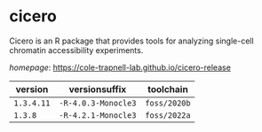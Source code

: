 # cicero

Cicero is an R package that provides tools for analyzing single-cell chromatin accessibility  experiments.

*homepage*: <https://cole-trapnell-lab.github.io/cicero-release>

version | versionsuffix | toolchain
--------|---------------|----------
``1.3.4.11`` | ``-R-4.0.3-Monocle3`` | ``foss/2020b``
``1.3.8`` | ``-R-4.2.1-Monocle3`` | ``foss/2022a``
